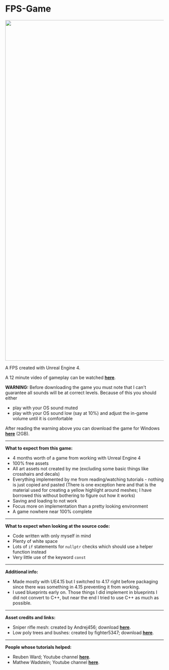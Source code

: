 # FPS-Game

<img src="https://i.imgur.com/pJ6K1iL.jpg" width="1920" height="1080" />

A FPS created with Unreal Engine 4.

A 12 minute video of gameplay can be watched [**here**](https://goo.gl/z7kRWe).

**WARNING:** Before downloading the game you must note that I can't guarantee all sounds will be at correct levels. Because of this you should either
- play with your OS sound muted
- play with your OS sound low (say at 10%) and adjust the in-game volume until it is comfortable

After reading the warning above you can download the game for Windows [**here**](https://goo.gl/M7kuvP) (2GB).

---

**What to expect from this game:**
- 4 months worth of a game from working with Unreal Engine 4
- 100% free assets
- All art assets not created by me (excluding some basic things like crosshairs and decals)
- Everything implemented by me from reading/watching tutorials - nothing is just copied and pasted (There is one exception here and that is the material used for creating a yellow highlight around meshes; I have borrowed this without bothering to figure out how it works)
- Saving and loading to not work
- Focus more on implementation than a pretty looking environment
- A game nowhere near 100% complete

---

**What to expect when looking at the source code:**
- Code written with only myself in mind
- Plenty of white space
- Lots of ```if``` statements for ```nullptr``` checks which should use a helper function instead
- Very little use of the keyword ```const```

---

**Additional info:**
- Made mostly with UE4.15 but I switched to 4.17 right before packaging since there was something in 4.15 preventing it from working.
- I used blueprints early on. Those things I did implement in blueprints I did not convert to C++, but near the end I tried to use C++ as much as possible.

---

**Asset credits and links:**
- Sniper rifle mesh: created by Andrej456; download [**here**](https://forums.unrealengine.com/community/released-projects/104751-wm70-hunting-sniper-rifle-free-download).
- Low poly trees and bushes: created by fighter5347; download [**here**](https://forums.unrealengine.com/community/community-content-tools-and-tutorials/30694-free-foliage-starter-kit).

---

**People whose tutorials helped:**
- Reuben Ward; Youtube channel [**here**](https://www.youtube.com/channel/UCpsN2TfWGmun4peN2IPgcKg/featured).
- Mathew Wadstein; Youtube channel [**here**](https://www.youtube.com/channel/UCOVfF7PfLbRdVEm0hONTrNQ).
